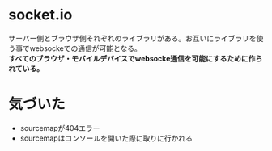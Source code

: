 # socket.io

サーバー側とブラウザ側それぞれのライブラリがある。お互いにライブラリを使う事でwebsockeでの通信が可能となる。<br>
**すべてのブラウザ・モバイルデバイスでwebsocke通信を可能にするために作られている。**

# 気づいた

- sourcemapが404エラー
- sourcemapはコンソールを開いた際に取りに行かれる